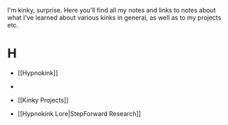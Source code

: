 I'm kinky, surprise.
Here you'll find all my notes and links to notes about what I've learned about various kinks in general, as well as to my projects etc.




# H
- [[Hypnokink]]
- 
- [[Kinky Projects]]

- [[Hypnokink Lore|StepForward Research]]